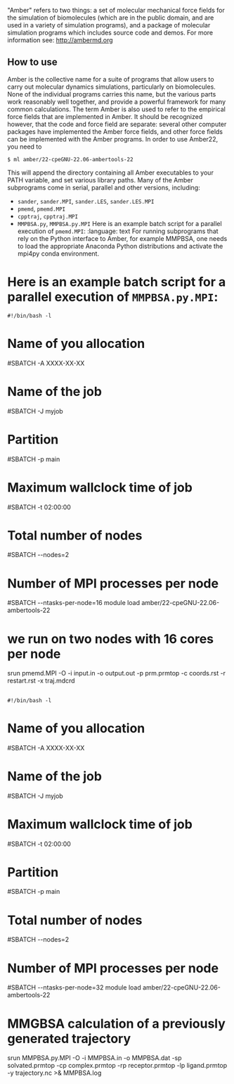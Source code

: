 "Amber" refers to two things: a set of molecular mechanical force fields for
the simulation of biomolecules (which are in the public domain, and are used in
a variety of simulation programs), and a package of molecular simulation
programs which includes source code and demos.
For more information see: http://ambermd.org

## How to use

Amber is the collective name for a suite of programs that allow users to
carry out molecular dynamics simulations, particularly on biomolecules.
None of the individual programs carries this name, but the various parts
work reasonably well together, and provide a powerful framework for
many common calculations.
The term Amber is also used to refer to the empirical force fields that
are implemented in Amber. It should be recognized however, that the code
and force field are separate: several other computer packages have
implemented the Amber force fields, and other force fields can be
implemented with the Amber programs.
In order to use Amber22, you need to
```
$ ml amber/22-cpeGNU-22.06-ambertools-22
```
This will append the directory containing all Amber executables to your PATH
variable, and set various library paths.
Many of the Amber subprograms come in serial, parallel and other versions,
including:
* `sander`, `sander.MPI`, `sander.LES`, `sander.LES.MPI`
* `pmemd`, `pmemd.MPI`
* `cpptraj`, `cpptraj.MPI`
* `MMPBSA.py`, `MMPBSA.py.MPI`
Here is an example batch script for a parallel execution of ``pmemd.MPI``:
:language: text
For running subprograms that rely on the Python interface to Amber,
for example MMPBSA, one needs to load the appropriate Anaconda Python
distributions and activate the mpi4py conda environment.

# Here is an example batch script for a parallel execution of ``MMPBSA.py.MPI``:

```
#!/bin/bash -l
```
# Name of you allocation
#SBATCH -A XXXX-XX-XX
# Name of the job
#SBATCH -J myjob
# Partition
#SBATCH -p main
# Maximum wallclock time of job
#SBATCH -t 02:00:00
# Total number of nodes
#SBATCH --nodes=2
# Number of MPI processes per node
#SBATCH --ntasks-per-node=16
module load amber/22-cpeGNU-22.06-ambertools-22
# we run on two nodes with 16 cores per node
srun pmemd.MPI -O -i input.in -o output.out -p prm.prmtop -c coords.rst -r restart.rst -x traj.mdcrd

## 

```
#!/bin/bash -l
```
# Name of you allocation
#SBATCH -A XXXX-XX-XX
# Name of the job
#SBATCH -J myjob
# Maximum wallclock time of job
#SBATCH -t 02:00:00
# Partition
#SBATCH -p main
# Total number of nodes
#SBATCH --nodes=2
# Number of MPI processes per node
#SBATCH --ntasks-per-node=32
module load amber/22-cpeGNU-22.06-ambertools-22
# MMGBSA calculation of a previously generated trajectory
srun MMPBSA.py.MPI -O -i MMPBSA.in -o MMPBSA.dat -sp solvated.prmtop -cp complex.prmtop -rp receptor.prmtop -lp ligand.prmtop -y trajectory.nc >& MMPBSA.log

